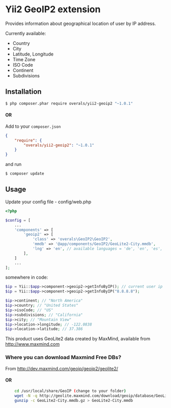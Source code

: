 Yii2 GeoIP2 extension
=====================

Provides information about geographical location of user by IP address.

Currently available:
* Country
* City
* Latitude, Longitude
* Time Zone
* ISO Code
* Continent
* Subdivisions

## Installation

```bash
$ php composer.phar require overals/yii2-geoip2 "~1.0.1"
```

#### OR

Add to your `composer.json`

```json
{
    "require": {
        "overals/yii2-geoip2": "~1.0.1"
    }
}
```

and run

```bash
$ composer update
```

## Usage

Update your config file - config/web.php

```php
<?php

$config = [
    ...
    'components' => [
        'geoip2' => [
            'class' => 'overals\GeoIP2\GeoIP2',
            'mmdb' => '@app/components/GeoIP2/GeoLite2-City.mmdb',
            'lng' => 'en', // available languages = 'de', 'en', 'es', 'ja', 'ru', 'zh-CN'
        ],
    ]
    ...
];
```

somewhere in code:

```php
$ip = Yii::$app->component->geoip2->getInfoByIP(); // current user ip
$ip = Yii::$app->component->geoip2->getInfoByIP("8.8.8.8");

$ip->continent; // "North America"
$ip->country; // "United States"
$ip->isoCode; // "US"
$ip->subdivisions; // "California"
$ip->city; // "Mountain View"
$ip->location->longitude; // -122.0838
$ip->location->latitude; // 37.386

```

This product uses GeoLite2 data created by MaxMind, available from http://www.maxmind.com

### Where you can download Maxmind Free DBs?

From http://dev.maxmind.com/geoip/geoip2/geolite2/

#### OR

```bash
    cd /usr/local/share/GeoIP (change to your folder)
    wget -N -q http://geolite.maxmind.com/download/geoip/database/GeoLite2-City.mmdb.gz
    gunzip -c GeoLite2-City.mmdb.gz > GeoLite2-City.mmdb
```


